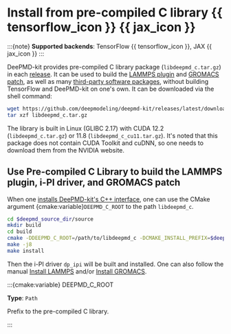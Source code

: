 # Install from pre-compiled C library {{ tensorflow_icon }} {{ jax_icon }}

:::{note}
**Supported backends**: TensorFlow {{ tensorflow_icon }}, JAX {{ jax_icon }}
:::

DeePMD-kit provides pre-compiled C library package (`libdeepmd_c.tar.gz`) in each [release](https://github.com/deepmodeling/deepmd-kit/releases). It can be used to build the [LAMMPS plugin](./install-lammps.md) and [GROMACS patch](./install-gromacs.md), as well as many [third-party software packages](../third-party/out-of-deepmd-kit.md), without building TensorFlow and DeePMD-kit on one's own.
It can be downloaded via the shell command:

```sh
wget https://github.com/deepmodeling/deepmd-kit/releases/latest/download/libdeepmd_c.tar.gz
tar xzf libdeepmd_c.tar.gz
```

The library is built in Linux (GLIBC 2.17) with CUDA 12.2 (`libdeepmd_c.tar.gz`) or 11.8 (`libdeepmd_c_cu11.tar.gz`). It's noted that this package does not contain CUDA Toolkit and cuDNN, so one needs to download them from the NVIDIA website.

## Use Pre-compiled C Library to build the LAMMPS plugin, i-PI driver, and GROMACS patch

When one [installs DeePMD-kit's C++ interface](./install-from-source.md#install-deepmd-kits-c-interface), one can use the CMake argument {cmake:variable}`DEEPMD_C_ROOT` to the path `libdeepmd_c`.

```bash
cd $deepmd_source_dir/source
mkdir build
cd build
cmake -DDEEPMD_C_ROOT=/path/to/libdeepmd_c -DCMAKE_INSTALL_PREFIX=$deepmd_root ..
make -j8
make install
```

Then the i-PI driver `dp_ipi` will be built and installed.
One can also follow the manual [Install LAMMPS](./install-lammps.md) and/or [Install GROMACS](./install-gromacs.md).

:::{cmake:variable} DEEPMD_C_ROOT

**Type**: `Path`

Prefix to the pre-compiled C library.

:::
